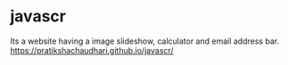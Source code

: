 # javascr
Its a website having a image slideshow, calculator and email address bar.
https://pratikshachaudhari.github.io/javascr/
